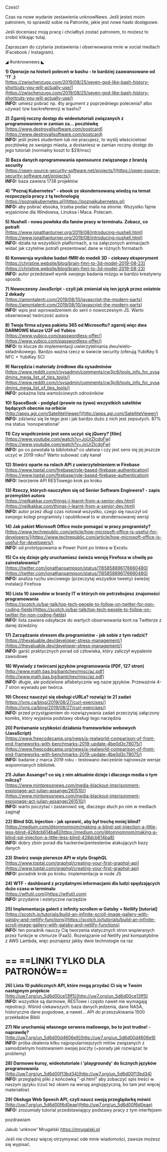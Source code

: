 Cześć!

Czas na nowe wydanie zestawienia unknowNews. Jeśli jesteś moim patronem, to sprawdź sobie na Patronite, jakie jest nowe hasło dostępowe.

Jeśli doceniasz moją pracę i chciałbyś zostać patronem, to możesz to zrobić klikając tutaj.

Zapraszam do czytania zestawienia i obserwowania mnie w social mediach (Facebook / Instagram).

 

◢ #unknownews ◣


**1) Operacje na historii poleceń w bashu - te bardziej zaawansowane od '!1' ;)**  
[https://zwischenzugs.com/2019/08/25/seven-god-like-bash-history-shortcuts-you-will-actually-use/](https://zwischenzugs.com/2019/08/25/seven-god-like-bash-history-shortcuts-you-will-actually-use/)  
**INFO:** umiesz pobrać np. 4ty argument z poprzedniego polecenia? albo używać tzw backreferencji w bashu?  


**2) Zgarnij roczny dostęp do wideotutoriali związanych z programowaniem w zamian za... pocztówkę**  
[https://www.destroyallsoftware.com/postcard](https://www.destroyallsoftware.com/postcard)  
**INFO:** jeśli jesteś studentem lub nie pracujesz, to wyślij właścicielowi pocztówkę ze swojego miasta, a dostaniesz w zamian roczny dostęp do jego tutoriali (normalny koszt to $29/msc)  


**3) Baza danych oprogramowania opensource związanego z branżą security**  
[https://open-source-security-software.net/projects/](https://open-source-security-software.net/projects/)  
**INFO:** baza zawiera 1738 projektów  


**4) "Poznaj Kubernetes" - ebook ze skondensowaną wiedzą na temat rozpoczęcia pracy z tą technologią**  
[https://poznajkubernetes.pl](https://poznajkubernetes.pl)  
**INFO:** aby pobrać ebooka, trzeba podać maila na stronie. Wszystko fajnie wyjaśnione dla Windowsa, Linuksa i Maca. Polecam.  


**5) Nushell - nowa powłoka dla fanów pracy w terminalu. Zobacz, co potrafi**  
[https://www.jonathanturner.org/2019/08/introducing-nushell.html](https://www.jonathanturner.org/2019/08/introducing-nushell.html)  
**INFO:** działa na wszystkich platformach, a na załączonych animacjach widać jak czytelnie potrafi prezentować dane w różnych formatach  


**6) Konwersja wyników badań fMRI do modeli 3D - ciekawy eksperyment**  
[https://christine.website/blog/brain-fmri-to-3d-model-2019-08-23](https://christine.website/blog/brain-fmri-to-3d-model-2019-08-23)  
**INFO:** autor przedstawił wynik swojego badania mózgu w bardzo kreatywny sposób.  


**7) Nowoczesny JavaScript - czyli jak zmieniał się ten język przez ostatnie 2 dekady**  
[https://amontalenti.com/2019/08/10/javascript-the-modern-parts](https://amontalenti.com/2019/08/10/javascript-the-modern-parts)  
**INFO:** wpis jest wprowadzeniem do serii o nowoczesnym JS. Warto obserwować twórczość autora  


**8) Twoja firma używa pakietu 365 od Microsoftu? zgarnij więc dwa DARMOWE klucze U2F od Yubico**  
[https://www.yubico.com/passwordless-offer/](https://www.yubico.com/passwordless-offer/)  
**INFO:** to klucze do implementacji uwierzytelniania dwu/wielo-składnikowego. Bardzo ważna rzecz w świecie security (oferują YubiKey 5 NFC + YubiKey 5C)  


**9) Narzędzia i materiały źródłowe dla sysadminów**  
[https://www.reddit.com/r/sysadmin/comments/cw3jc6/tools_info_for_sysadmins_mega_list_of_tips_tools/](https://www.reddit.com/r/sysadmin/comments/cw3jc6/tools_info_for_sysadmins_mega_list_of_tips_tools/)  
**INFO:** pokaźna lista wartościowych odnośników  


**10) SpaceBook - podgląd (prawie na żywo) wszystkich satelitów będących obecnie na orbicie**   
[http://apps.agi.com/SatelliteViewer/](http://apps.agi.com/SatelliteViewer/)  
**INFO:** zdziwisz się ile tego jest i jak bardzo dużo z nich jest zepsutych. 87% ma status 'nonoperational'  


**11) Czy współcześnie jest sens uczyć się jQuery? [film]**  
[https://www.youtube.com/watch?v=JoUrZlcdoFw](https://www.youtube.com/watch?v=JoUrZlcdoFw)  
**INFO:** po co powstała ta biblioteka? co ułatwia i czy jest sens się jej jeszcze uczyć w 2019 roku? Warto subować cały kanał  


**12) Stwórz oparte na rolach API z uwierzytelnieniem w Firebase**  
[https://www.toptal.com/firebase/role-based-firebase-authentication](https://www.toptal.com/firebase/role-based-firebase-authentication)  
**INFO:** tworzenie API RESTowego krok po kroku  


**13) Rzeczy, których nauczyłem się od Senior Software Engineera? - zapis przemyśleń autora**  
[https://neilkakkar.com/things-I-learnt-from-a-senior-dev.html](https://neilkakkar.com/things-I-learnt-from-a-senior-dev.html)  
**INFO:** autor przez długi czas notował wszystko, czego się nauczył od swojego kolegi programisty i opublikował to w skondensowanej wersji  


**14) Jak pakiet Microsoft Office może pomagać w pracy programisty?**  
[https://www.techrepublic.com/article/how-microsoft-office-is-useful-for-developers/](https://www.techrepublic.com/article/how-microsoft-office-is-useful-for-developers/)  
**INFO:** od prototypowania w Power Point po lintera w Excelu  


**15) Co się dzieje gdy uruchamiasz świeża wersję Firefoxa w chwilę po zainstalowaniu?**  
[https://twitter.com/jonathansampson/status/1165858896176660480](https://twitter.com/jonathansampson/status/1165858896176660480)  
**INFO:** analiza ruchu sieciowego (przeczytaj wszystkie tweety) świeżej instalacji Firefoxa  


**16) Lista 10 zawodów w branży IT w których nie potrzebujesz znajomości programowania**  
[https://scotch.io/bar-talk/top-tech-people-to-follow-on-twitter-for-non-coding-fields](https://scotch.io/bar-talk/top-tech-people-to-follow-on-twitter-for-non-coding-fields)  
**INFO:** lista zawiera odsyłacze do wartych obserwowania kont na Twitterze z danej dziedziny  


**17) Zarządzanie stresem dla programistów - jak sobie z tym radzić?**  
[https://thevaluable.dev/developer-stress-management/](https://thevaluable.dev/developer-stress-management/)  
**INFO:** garść praktycznych porad od człowieka, który zaliczył wypalenie zawodowe  


**18) Wywiady z twórcami języków programowania (PDF, 127 stron)**   
[http://www.math.bas.bg/bantchev/misc/az.pdf](http://www.math.bas.bg/bantchev/misc/az.pdf)  
**INFO:** długie, ale podzielone alfabetycznie wg nazw języków. Przeważnie 4-7 stron wywiadu per twórca.  


**19) Chcesz nauczyć się obsługi cURLa? rozwiąż te 21 zadań**  
[https://jvns.ca/blog/2019/08/27/curl-exercises/](https://jvns.ca/blog/2019/08/27/curl-exercises/)  
**INFO:** przed przystąpieniem do rozwiązywania zadań przeczytaj załączony komiks, który wyjaśnia podstawy obsługi tego narzędzia  


**20) Porównanie szybkości działania frameworków webowych (JavaScript)**  
[https://www.freecodecamp.org/news/a-realworld-comparison-of-front-end-frameworks-with-benchmarks-2019-update-4be0d3c78075/](https://www.freecodecamp.org/news/a-realworld-comparison-of-front-end-frameworks-with-benchmarks-2019-update-4be0d3c78075/)  
**INFO:** badanie z marca 2019 roku - testowano ówcześnie najnowsze wersje wspomnianych bibliotek.  


**21) Julian Assange? co się z nim aktualnie dzieje i dlaczego media o tym milczą?**  
[https://www.mintpressnews.com/media-blackout-imprisonment-espionage-act-julian-assange/261510/](https://www.mintpressnews.com/media-blackout-imprisonment-espionage-act-julian-assange/261510/)  
**INFO:** warto poczytać i zastanowić się, dlaczego słuch po nim w mediach zaginął  


**22) Blind SQL Injection - jak sprawić, aby był trochę mniej blind?**  
[https://medium.com/@tomnomnom/making-a-blind-sql-injection-a-little-less-blind-428dcb614ba8](https://medium.com/@tomnomnom/making-a-blind-sql-injection-a-little-less-blind-428dcb614ba8)  
**INFO:** dobry zbiór porad dla hackerów/pentesterów atakujących bazy danych  


**23) Stwórz swoje pierwsze API w stylu GraphQL**  
[https://www.toptal.com/graphql/creating-your-first-graphql-api](https://www.toptal.com/graphql/creating-your-first-graphql-api)  
**INFO:** poradnik krok po kroku. Implementacja w node JS  


**24) WTF - dashboard z przydatnymi informacjami dla ludzi spędzających dużo czasu w terminalu**  
[https://wtfutil.com](https://wtfutil.com)  
**INFO:** przydatne i estetyczne narzędzie  


**25) Implementacja galerii z infinity scrollem w Gatsby + Netlify [tutorial]**  
[https://scotch.io/tutorials/build-an-infinite-scroll-image-gallery-with-gatsby-and-netlify-functions](https://scotch.io/tutorials/build-an-infinite-scroll-image-gallery-with-gatsby-and-netlify-functions)  
**INFO:** ten poradnik nauczy Cię tworzenia statycznych stron wspieranych przez funkcje w chmurze (FaaS). Rozwiązanie od Netlify jest kompatybilne z AWS Lambda, więc poznajesz jakby dwie technologie na raz  


== **==LINKI TYLKO DLA PATRONÓW==**
 ==

**26) Lista 10 publicznych API, które mogą przydać Ci się w Twoim następnym projekcie**  
[http://uw7.org/un_5d6d00ce13ff5](http://uw7.org/un_5d6d00ce13ff5)  
**INFO:** wszystkie są darmowe, RESTowe i często nawet nie wymagają rejestracji. Wśród ciekawszych: baza danych jedzenia, dane NASA, historyczne dane pogodowe, a nawet... API do przeszukiwania 1500 przekładów Biblii  


**27) Nie uruchamiaj własnego serwera mailowego, bo to jest trudne! - naprawdę?**  
[http://uw7.org/un_5d6d00d4606e9](http://uw7.org/un_5d6d00d4606e9)  
**INFO:** próba obalenia kilku najpopularniejszych mitów związanych z samodzielnym hostowaniem swojej poczty (+porady jak rozwiązać te problemy)  


**28) Darmowe kursy, wideotutoriale i 'playgroundy' do licznych języków programowania**  
[http://uw7.org/un_5d6d00f13bd34](http://uw7.org/un_5d6d00f13bd34)  
**INFO:** przeglądnij pliki z końcówką "-pl.html" aby zobaczyć spis treści w naszym języku (rzuć też okiem na wersję anglojęzyczną, bo tam jest więcej materiałów)  


**29) Obsługa Web Speech API, czyli naucz swoją przeglądarkę mówić**  
[http://uw7.org/un_5d6d00f6d0eae](http://uw7.org/un_5d6d00f6d0eae)  
**INFO:** zrozumiały tutorial przedstawiający podstawy pracy z tym interfejsem  


 
pozdrawiam

Jakub 'unknow' Mrugalski
https://mrugalski.pl
 

Jeśli nie chcesz więcej otrzymywać ode mnie wiadomości, zawsze możesz się wypisać.